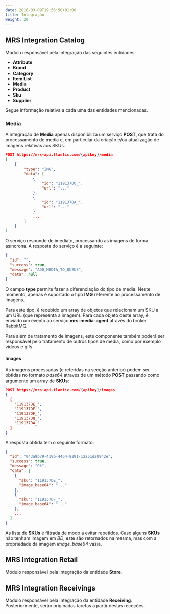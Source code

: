 ```yaml
---
date: 2016-03-09T19:56:50+01:00
title: Integração
weight: 20
---
```


## MRS Integration Catalog
Módulo responsável pela integração das seguintes entidades:

* **Attribute**
* **Brand**
* **Category**
* **Item List**
* **Media**
* **Product**
* **Sku**
* **Supplier**

Segue informação relativa a cada uma das entidades mencionadas.

### Media

A integração de **Media** apenas disponibiliza um serviço **POST**, que trata do
processamento de media e, em particular da criação e/ou atualização de imagens
relativas aos SKUs.

```json
POST https://mrs-api.tlantic.com/{apikey}/media
[
    {
        "type": "IMG",
        "data": [
            {
                "id": "119137DO_",
                "url": "..."
            },
            {
                "id": "119137DA_",
                "url": "..."
            }
            ...
        ]
    }
]
```

O serviço responde de imediato, processando as imagens de forma asíncrona. A
resposta do serviço é a seguinte:

```json
{
  "id": "",
  "success": true,
  "message": "ADD_MEDIA_TO_QUEUE",
  "data": null
}
```

O campo **type** permite fazer a diferenciação do tipo de media. Neste momento,
apenas é suportado o tipo **IMG** referente ao processamento de imagens.

Para este tipo, é recebido um array de objetos que relacionam um SKU a um URL
(que representa a imagem). Para cada objeto deste array, é enviado um evento ao
serviço **mrs-media-agent** através do broker RabbitMQ.


Para além de tratamento de imagens, este componente também poderá ser
responsável pelo tratamento de outros tipos de media, como por exemplo videos e
gifs.

#### Images

As imagens processadas (e referidas na secção anterior) podem ser obtidas no
formato *base64* através de um método **POST** passando como argumento um array de
**SKUs**:

```json
POST https://mrs-api.tlantic.com/{apikey}/images
{
  [
    "119137DE_",
    "119137DF_",
    "119137DF_",
    "119137DQ_",
    "119137DA_"
  ]
}
```

A resposta obtida tem o seguinte formato:

```json
{
  "id": "043a9b79-419b-4464-8291-12251d20942e",
  "success": true,
  "message": "Ok",
  "data": [
    {
      "sku": "119137DE_",
      "image_base64": "..."
    },
    {
      "sku": "119137DF_",
      "image_base64": "..."
    },
    ...
  ]
}
```

As lista de **SKUs** é filtrada de modo a evitar repetidos. Caso alguns **SKUs**
não tenham imagem em *BD*, este são retornados na mesma, mas com a propriedade
da imagem *image_base64* vazia.


## MRS Integration Retail
Módulo responsável pela integração da entidade **Store**.


## MRS Integration Receivings
Módulo responsável pela integração da entidade **Receiving**. Posteriormente,
serão originadas tarefas a partir destas receções.